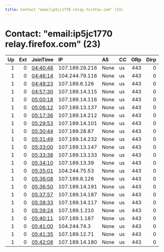 ```yaml
---
title: Contact "emailip5jc1770 relay.firefox.com" (23)
---
```


# Contact: "email:ip5jc1770 relay.firefox.com" (23)

|   Up |   Ext | JoinTime                                                                                            | IP             | AS   | CC   |   ORp |   Dirp | OS   | Version   | Nickname   |   eFamMembers |
|-----:|------:|:----------------------------------------------------------------------------------------------------|:---------------|:-----|:-----|------:|-------:|:-----|:----------|:-----------|--------------:|
|    1 |     0 | [04:40:48](https://metrics.torproject.org/rs.html#details/7CDCDE0C6815F9C81215DCB4D2F4370B33810E4A) | 107.189.29.216 | None | us   |   443 |      0 | BSD  | 0.4.6.7   | bisqubutor |            92 |
|    1 |     0 | [04:46:14](https://metrics.torproject.org/rs.html#details/47578A5152423A4E66F38493FE58837F3D0A691C) | 104.244.79.116 | None | us   |   443 |      0 | BSD  | 0.4.6.7   | bisqubutor |            92 |
|    1 |     0 | [04:48:23](https://metrics.torproject.org/rs.html#details/A3E2853FA5542CBF3BF84DD83C926F3C79C1586D) | 107.189.6.126  | None | us   |   443 |      0 | BSD  | 0.4.6.7   | bisqubutor |            92 |
|    1 |     0 | [04:57:30](https://metrics.torproject.org/rs.html#details/7710C1CF7A4F8C8F4C963EB93601D813FAF45C03) | 107.189.14.115 | None | us   |   443 |      0 | BSD  | 0.4.6.7   | bisqubutor |            92 |
|    1 |     0 | [05:00:18](https://metrics.torproject.org/rs.html#details/4A20EA6797BB7E1DA02FFECB82D28A2EC3DD4115) | 107.189.14.116 | None | us   |   443 |      0 | BSD  | 0.4.6.7   | bisqubutor |            92 |
|    1 |     0 | [05:06:12](https://metrics.torproject.org/rs.html#details/00DAA8439FC3677FE505E60BB83AC2D71410E6DA) | 107.189.13.137 | None | us   |   443 |      0 | BSD  | 0.4.6.7   | bisqubutor |            92 |
|    1 |     0 | [05:17:36](https://metrics.torproject.org/rs.html#details/24372C3B67551ABDB0501CF2F7BE45789301486D) | 107.189.14.212 | None | us   |   443 |      0 | BSD  | 0.4.6.7   | bisqubutor |            92 |
|    1 |     0 | [05:29:53](https://metrics.torproject.org/rs.html#details/5E2D0C65E26B52DDC559A97E6907BFDF455E5021) | 107.189.14.101 | None | us   |   443 |      0 | BSD  | 0.4.6.7   | bisqubutor |            92 |
|    1 |     0 | [05:30:44](https://metrics.torproject.org/rs.html#details/17D2620406FE715057B2E3A6FC18227281967E83) | 107.189.28.87  | None | us   |   443 |      0 | BSD  | 0.4.6.7   | bisqubutor |            92 |
|    1 |     0 | [05:31:49](https://metrics.torproject.org/rs.html#details/206DCC992F3108B80E7C090A93CDA94B5D454FCC) | 107.189.14.232 | None | us   |   443 |      0 | BSD  | 0.4.6.7   | bisqubutor |            92 |
|    1 |     0 | [05:33:00](https://metrics.torproject.org/rs.html#details/B4C75EB90D58D286A9BB3DA02344DE0A8CAF3191) | 107.189.13.147 | None | us   |   443 |      0 | BSD  | 0.4.6.7   | bisqubutor |            92 |
|    1 |     0 | [05:33:38](https://metrics.torproject.org/rs.html#details/696C70B202F8609C35BDDFB9E3D03AB73A51DFBE) | 107.189.13.133 | None | us   |   443 |      0 | BSD  | 0.4.6.7   | bisqubutor |            92 |
|    1 |     0 | [05:34:10](https://metrics.torproject.org/rs.html#details/A4387A5C885F00E0BE3CC8509188C0BE80B70C9F) | 107.189.13.39  | None | us   |   443 |      0 | BSD  | 0.4.6.7   | bisqubutor |            92 |
|    1 |     0 | [05:35:01](https://metrics.torproject.org/rs.html#details/E05799EDF55809849303E7F6F32F952BF172377F) | 104.244.75.53  | None | us   |   443 |      0 | BSD  | 0.4.6.7   | bisqubutor |            92 |
|    1 |     0 | [05:36:08](https://metrics.torproject.org/rs.html#details/CB0ED2962ADEACFD67ABD84CC9806F6991BB9F98) | 107.189.8.126  | None | us   |   443 |      0 | BSD  | 0.4.6.7   | bisqubutor |            92 |
|    1 |     0 | [05:36:50](https://metrics.torproject.org/rs.html#details/01492969B7E4883680B492CCE11B58D52B368C2D) | 107.189.14.191 | None | us   |   443 |      0 | BSD  | 0.4.6.7   | bisqubutor |            92 |
|    1 |     0 | [05:37:57](https://metrics.torproject.org/rs.html#details/A659749056DEC06DD3CDDCE56F5D04BEBA932A9B) | 107.189.14.187 | None | us   |   443 |      0 | BSD  | 0.4.6.7   | bisqubutor |            92 |
|    1 |     0 | [05:38:33](https://metrics.torproject.org/rs.html#details/55590D23896FA788884F313FDBDC2B5802EC0969) | 107.189.14.117 | None | us   |   443 |      0 | BSD  | 0.4.6.7   | bisqubutor |            92 |
|    1 |     0 | [05:39:24](https://metrics.torproject.org/rs.html#details/C12259352DA56FD9E5B3930A2AFA54EF62FBCCD7) | 107.189.1.210  | None | us   |   443 |      0 | BSD  | 0.4.6.7   | bisqubutor |            92 |
|    1 |     0 | [05:40:11](https://metrics.torproject.org/rs.html#details/A632FDB9F67502AB630E9C8D31F327FCC2A8A9E4) | 107.189.1.187  | None | us   |   443 |      0 | BSD  | 0.4.6.7   | bisqubutor |            92 |
|    1 |     0 | [05:41:00](https://metrics.torproject.org/rs.html#details/D36BC8F6C2004D352D8115832A3FCECC41B377A7) | 104.244.74.3   | None | us   |   443 |      0 | BSD  | 0.4.6.7   | bisqubutor |            92 |
|    1 |     0 | [05:41:35](https://metrics.torproject.org/rs.html#details/8A079D90375529B9A07EB7DF0CF5C64AD3E0E292) | 107.189.12.71  | None | us   |   443 |      0 | BSD  | 0.4.6.7   | bisqubutor |            92 |
|    1 |     0 | [05:42:08](https://metrics.torproject.org/rs.html#details/4602F360A022C97B1DCEFC2A8951733AD088BE26) | 107.189.14.180 | None | us   |   443 |      0 | BSD  | 0.4.6.7   | bisqubutor |            92 |
